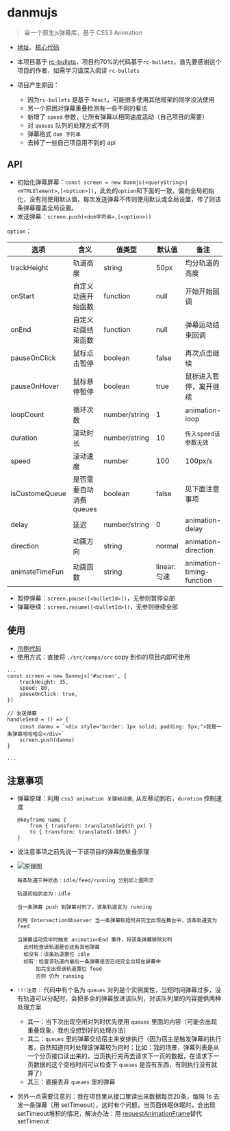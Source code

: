 # danmujs
> 😀一个原生js弹幕库，基于 CSS3 Animation
- [地址](https://github.com/hugeorange/danmujs)、[核心代码](https://github.com/hugeorange/danmujs/blob/master/src/comps/src/Danmu.js)
- 本项目基于 [rc-bullets](https://github.com/zerosoul/rc-bullets)，项目约70%的代码基于`rc-bullets`，首先要感谢这个项目的作者，如需学习请深入阅读 `rc-bullets`

- 项目产生原因：
  - 因为`rc-bullets` 是基于 `React`，可能很多使用其他框架的同学没法使用
  - 另一个原因对弹幕重叠检测有一些不同的看法
  - 新增了 `speed` 参数，让所有弹幕以相同速度运动（自己项目的需要）
  - 对 `queues` 队列的处理方式不同
  - 弹幕格式 `dom 字符串`
  - 去掉了一些自己项目用不到的 api

## API
- 初始化弹幕屏幕：`const screen = new Danmjs(<queryString>|<HTMLElement>,[<option>])`，此处的`option`和下面的一致，偏向全局初始化，没有则使用默认值，每次发送弹幕不传则使用默认或全局设置，传了则该条弹幕覆盖全局设置。
- 发送弹幕：`screen.push(<dom字符串>,[<option>])`

`option`：

| 选项           | 含义               | 值类型        | 默认值      | 备注 |
| -------------- | ------------------ | ------------- | ----------- | -------------------------- |
| trackHeight    | 轨道高度           | string        | 50px        | 均分轨道的高度  |
| onStart        | 自定义动画开始函数 | function      | null        | 开始开始回调 |
| onEnd          | 自定义动画结束函数 | function      | null        | 弹幕运动结束回调 |
| pauseOnClick   | 鼠标点击暂停       | boolean       | false       | 再次点击继续        |
| pauseOnHover   | 鼠标悬停暂停       | boolean       | true        | 鼠标进入暂停，离开继续    |
| loopCount      | 循环次数           | number/string | 1           | animation-loop |
| duration       | 滚动时长           | number/string | 10          | `传入speed该参数无效`|
| speed          | 滚动速度           | number        | 100          | 100px/s     |
| isCustomeQueue | 是否需要自动消费queues | boolean    | false        |见下面注意事项 |
| delay          | 延迟               | number/string | 0           | animation-delay |
| direction      | 动画方向           | string        | normal      | animation-direction |
| animateTimeFun | 动画函数           | string        | linear:匀速 | animation-timing-function |


- 暂停弹幕：`screen.pause([<bulletId>])`，无参则暂停全部
- 弹幕继续：`screen.resume([<bulletId>])`，无参则继续全部


## 使用
- [示例代码](https://github.com/hugeorange/danmujs/blob/master/src/App.jsx)
- 使用方式：直接将 `./src/comps/src` copy 到你的项目内即可使用
```
...
const screen = new Danmujs('#screen', {
    trackHeight: 35,
    speed: 80,
    pauseOnClick: true,
})

// 发送弹幕
handleSend = () => {
    const danmu = `<div style="border: 1px solid; padding: 5px;">我是一条弹幕哈哈哈😝</div>`
    screen.push(danmu)
}

...
```

## 注意事项
- 弹幕原理：利用 `css3 animation 关键帧动画`, 从左移动到右，`duration` 控制速度
    ```
    @keyframe name {
        from { transform: translateX(width px) }
        to { transform: translateX(-100%) }
    }
    ```
- 说注意事项之前先说一下该项目的弹幕防重叠原理
- ![原理图](https://raw.githubusercontent.com/hugeorange/danmujs/master/src/image/screen.png)
  ```
  每条轨道三种状态：idle/feed/running 分别如上图所示

  轨道初始状态为：idle

  当一条弹幕 push 到弹幕对列了，该条轨道变为 running

  利用 IntersectionObserver 当一条弹幕较短时并完全出现在舞台中，该条轨道变为 feed

  当弹幕运动完毕时触发 animationEnd 事件，将该条弹幕移除对列
    此时检查该轨道是否还有其他弹幕
    如没有：该条轨道置位 idle
    如有：检查该轨道内最后一条弹幕是否已经完全出现在屏幕中
        如完全出现该轨道置位 feed
        否则 仍为 running
  ```

- `!!!注意：` 代码中有个名为 `queues` 对列是个实例属性，当短时间弹幕过多，没有轨道可以分配时，会把多余的弹幕放进该队列，对该队列里的内容提供两种处理方案
  - 其一：当下次出现空闲对列时优先使用 `queues` 里面的内容（可能会出现重叠现象，我也没想到好的处理办法）
  - 其二：`queues` 里的弹幕交给宿主来安排执行（因为宿主是触发弹幕的执行者，自然知道何时处理该弹幕较为何时；比如：我的场景，弹幕列表是从一个分页接口读出来的，当页执行完再去请求下一页的数据，在请求下一页数据的这个空档时间可以检查下 `queues` 是否有东西，有则执行没有就算了）
  - 其三：直接丢弃 `queues` 里的弹幕

- 另外一点需要注意的：我在项目里从接口里读出来数据每页20条，每隔 1s 去发一条弹幕（用 setTimeout），这时有个问题，当页面休眠休眠时，会出现setTimeout堆积的情况，解决办法：用 [requestAnimationFrame](https://zhuanlan.zhihu.com/p/34868095)替代 setTimeout
